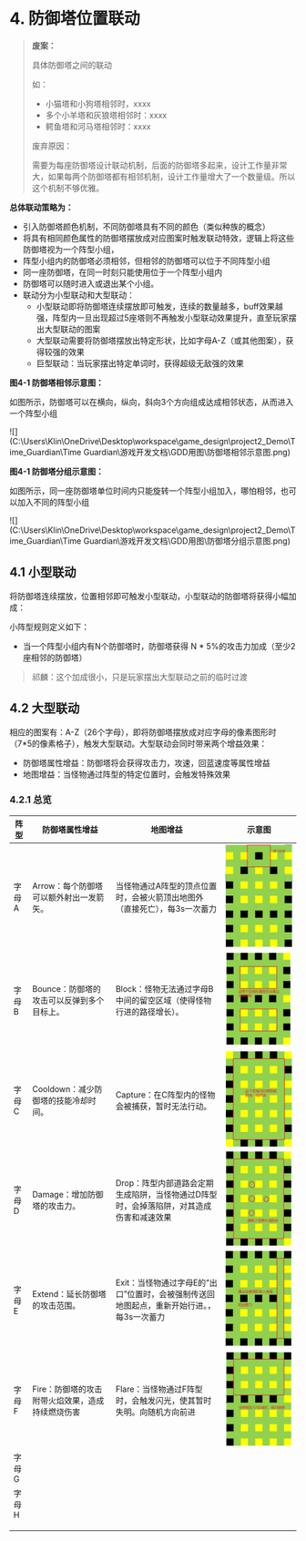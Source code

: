 # 4.  防御塔位置联动

> **废案：**
>
> 具体防御塔之间的联动
>
> 如：
>
> - 小猫塔和小狗塔相邻时，xxxx
> - 多个小羊塔和灰狼塔相邻时：xxxx
> - 鳄鱼塔和河马塔相邻时：xxxx
>
> 废弃原因：
>
> ​	需要为每座防御塔设计联动机制，后面的防御塔多起来，设计工作量非常大，如果每两个防御塔都有相邻机制，设计工作量增大了一个数量级。所以这个机制不够优雅。





**总体联动策略为：**

- 引入防御塔颜色机制，不同防御塔具有不同的颜色（类似种族的概念）
- 将具有相同颜色属性的防御塔摆放成对应图案时触发联动特效，逻辑上将这些防御塔视为一个阵型小组，
- 阵型小组内的防御塔必须相邻，但相邻的防御塔可以位于不同阵型小组
- 同一座防御塔，在同一时刻只能使用位于一个阵型小组内
- 防御塔可以随时进入或退出某个小组。
- 联动分为小型联动和大型联动：
  - 小型联动即将防御塔连续摆放即可触发，连续的数量越多，buff效果越强，阵型内一旦出现超过5座塔则不再触发小型联动效果提升，直至玩家摆出大型联动的图案
  - 大型联动需要将防御塔摆放出特定形状，比如字母A-Z（或其他图案），获得较强的效果
  - 巨型联动：当玩家摆出特定单词时，获得超级无敌强的效果



**图4-1 防御塔相邻示意图：**

如图所示，防御塔可以在横向，纵向，斜向3个方向组成达成相邻状态，从而进入一个阵型小组

![](C:\Users\Klin\OneDrive\Desktop\workspace\game_design\project2_Demo\Time_Guardian\Time Guardian\游戏开发文档\GDD用图\防御塔相邻示意图.png)

**图4-1 防御塔分组示意图：**

如图所示，同一座防御塔单位时间内只能旋转一个阵型小组加入，哪怕相邻，也可以加入不同的阵型小组

![](C:\Users\Klin\OneDrive\Desktop\workspace\game_design\project2_Demo\Time_Guardian\Time Guardian\游戏开发文档\GDD用图\防御塔分组示意图.png)







## 4.1 小型联动

将防御塔连续摆放，位置相邻即可触发小型联动，小型联动的防御塔将获得小幅加成：

小阵型规则定义如下：

* 当一个阵型小组内有N个防御塔时，防御塔获得 N * 5%的攻击力加成（至少2座相邻的防御塔）



> 祁麟：这个加成很小，只是玩家摆出大型联动之前的临时过渡







## 4.2 大型联动

相应的图案有：A-Z（26个字母），即将防御塔摆放成对应字母的像素图形时（7*5的像素格子），触发大型联动。大型联动会同时带来两个增益效果：

* 防御塔属性增益：防御塔将会获得攻击力，攻速，回蓝速度等属性增益
* 地图增益：当怪物通过阵型的特定位置时，会触发特殊效果

### 4.2.1 总览

| 阵型  | 防御塔属性增益                                   | 地图增益                                                     | 示意图                      |
| ----- | ------------------------------------------------ | ------------------------------------------------------------ | --------------------------- |
| 字母A | Arrow：每个防御塔可以额外射出一发箭矢。          | 当怪物通过A阵型的顶点位置时，会被火箭顶出地图外（直接死亡），每3s一次蓄力 | ![字母A](GDD用图\字母A.png) |
| 字母B | Bounce：防御塔的攻击可以反弹到多个目标上。       | Block：怪物无法通过字母B中间的留空区域（使得怪物行进的路径增长）。 | ![字母A](GDD用图\字母B.png) |
| 字母C | Cooldown：减少防御塔的技能冷却时间。             | Capture：在C阵型内的怪物会被捕获，暂时无法行动。             | ![字母A](GDD用图\字母C.png) |
| 字母D | Damage：增加防御塔的攻击力。                     | Drop：阵型内部道路会定期生成陷阱，当怪物通过D阵型时，会掉落陷阱，对其造成伤害和减速效果 | ![字母A](GDD用图\字母d.png) |
| 字母E | Extend：延长防御塔的攻击范围。                   | Exit：当怪物通过字母E的“出口”位置时，会被强制传送回地图起点，重新开始行进。，每3s一次蓄力 | ![字母A](GDD用图\字母E.png) |
| 字母F | Fire：防御塔的攻击附带火焰效果，造成持续燃烧伤害 | Flare：当怪物通过F阵型时，会触发闪光，使其暂时失明。向随机方向前进 | ![字母A](GDD用图\字母F.png) |
| 字母G |                                                  |                                                              |                             |
| 字母H |                                                  |                                                              |                             |
|       |                                                  |                                                              |                             |
|       |                                                  |                                                              |                             |
|       |                                                  |                                                              |                             |

